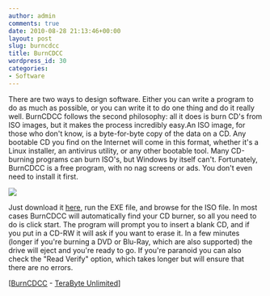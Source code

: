 ```yaml
---
author: admin
comments: true
date: 2010-08-28 21:13:46+00:00
layout: post
slug: burncdcc
title: BurnCDCC
wordpress_id: 30
categories:
- Software
---
```


There are two ways to design software. Either you can write a program to do as much as possible, or you can write it to do one thing and do it really well. BurnCDCC follows the second philosophy: all it does is burn CD's from ISO images, but it makes the process incredibly easy.<!-- more -->An ISO image, for those who don't know, is a byte-for-byte copy of the data on a CD. Any bootable CD you find on the Internet will come in this format, whether it's a Linux installer, an antivirus utility, or any other bootable tool. Many CD-burning programs can burn ISO's, but Windows by itself can't. Fortunately, BurnCDCC is a free program, with no nag screens or ads. You don't even need to install it first.

[![](http://limiero.com/michael/files/2010/08/burncdcc.png)](http://limiero.com/michael/files/2010/08/burncdcc.png)

Just download it [here](http://www.terabyteunlimited.com/downloads/burncdcc.zip), run the EXE file, and browse for the ISO file. In most cases BurnCDCC will automatically find your CD burner, so all you need to do is click start. The program will prompt you to insert a blank CD, and if you put in a CD-RW it will ask if you want to erase it. In a few minutes (longer if you're burning a DVD or Blu-Ray, which are also supported) the drive will eject and you're ready to go. If you're paranoid you can also check the "Read Verify" option, which takes longer but will ensure that there are no errors.

[[BurnCDCC](http://www.terabyteunlimited.com/downloads/burncdcc.zip) - [TeraByte Unlimited](http://www.terabyteunlimited.com/)] 
